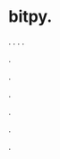 # bitpy.
.
.
.
.












.






















































.
























.



























.

















































































.






























































.
